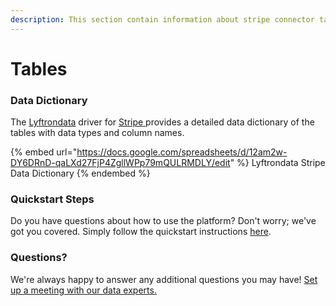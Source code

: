 ```yaml
---
description: This section contain information about stripe connector tables information
---
```


# Tables

### Data Dictionary

The [Lyftrondata](https://www.lyftrondata.com/) driver for [Stripe](https://www.lyftrondata.com/integration/commerce-analytics/stripe//)[ ](https://www.lyftrondata.com/integration/stripe/)provides a detailed data dictionary of the tables with data types and column names.

{% embed url="https://docs.google.com/spreadsheets/d/12am2w-DY6DRnD-qaLXd27FjP4ZgllWPp79mQULRMDLY/edit" %}
Lyftrondata Stripe Data Dictionary
{% endembed %}

### Quickstart Steps

Do you have questions about how to use the platform? Don't worry; we've got you covered. Simply follow the quickstart instructions [here](../README.md).

### Questions? <a href="#questions" id="questions"></a>

We're always happy to answer any additional questions you may have! [Set up a meeting with our data experts.](https://www.lyftrondata.com/book-a-meeting/)

